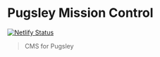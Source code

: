 # Pugsley Mission Control

[![Netlify Status](https://api.netlify.com/api/v1/badges/3ddbd639-f264-49d9-a272-e19abee0e4e3/deploy-status)](https://app.netlify.com/sites/pugsleymc/deploys)

> CMS for Pugsley
